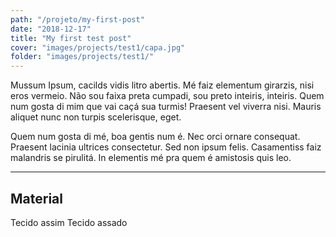 ```yaml
---
path: "/projeto/my-first-post"
date: "2018-12-17"
title: "My first test post"
cover: "images/projects/test1/capa.jpg"
folder: "images/projects/test1/"
---
```


Mussum Ipsum, cacilds vidis litro abertis. Mé faiz elementum girarzis, nisi eros vermeio. Não sou faixa preta cumpadi, sou preto inteiris, inteiris. Quem num gosta di mim que vai caçá sua turmis! Praesent vel viverra nisi. Mauris aliquet nunc non turpis scelerisque, eget.

Quem num gosta di mé, boa gentis num é. Nec orci ornare consequat. Praesent lacinia ultrices consectetur. Sed non ipsum felis. Casamentiss faiz malandris se pirulitá. In elementis mé pra quem é amistosis quis leo.

---

## Material

Tecido assim
Tecido assado